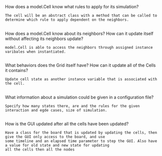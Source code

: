 
##
How does a model.Cell know what rules to apply for its simulation?

    The cell will be an abstract class with a method that can be called to determine which rule to apply dependent on the neighbors.
##
How does a model.Cell know about its neighbors? How can it update itself without affecting its neighbors update?

    model.Cell is able to access the neighbors through assigned instance varibales when instantiated.
##
What behaviors does the Grid itself have? How can it update all of the Cells it contains?

    Update cell state as another instance variable that is associated with the cell.
##
What information about a simulation could be given in a configuration file?

    Specify how many states there, are and the rules for the given interaction and egde cases, size of simulation.
##
How is the GUI updated after all the cells have been updated?

    Have a class for the board that is updated by updating the cells, then give the GUI only access to the board, and use
    some timeline and an elapsed time parameter to step the GUI. Also have a value for old state and new state for updating
    all the cells then all the nodes